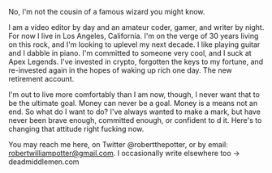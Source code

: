 No, I'm not the cousin of a famous wizard you might know.

I am a video editor by day and an amateur coder, gamer, and writer by night. For now I live in Los Angeles, California. I'm on the verge of 30 years living on this rock, and I'm looking to uplevel my next decade. I like playing guitar and I dabble in piano. I'm committed to someone very cool, and I suck at Apex Legends. I've invested in crypto, forgotten the keys to my fortune, and re-invested again in the hopes of waking up rich one day. The new retirement account.

I'm out to live more comfortably than I am now, though, I never want that to be the ultimate goal. Money can never be a goal. Money is a means not an end. So what do I want to do? I've always wanted to make a mark, but have never been brave enough, committed enough, or confident to d it. Here's to changing that attitude right fucking now.

You may reach me here, on Twitter @robertthepotter, or by email: robertwilliampotter@gmail.com. I occasionally write elsewhere too -> deadmiddlemen.com
